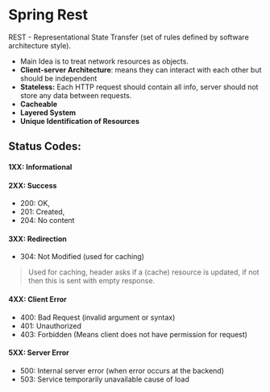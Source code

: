 # Spring Rest

REST - Representational State Transfer (set of rules defined by software architecture style).

- Main Idea is to treat network resources as objects.
- **Client-server Architecture**: means they can interact with each other but should be independent
- **Stateless:** Each HTTP request should contain all info, server should not store any data between 
  requests.
- **Cacheable**
- **Layered System**
- **Unique Identification of Resources**

## Status Codes:

#### 1XX: Informational
#### 2XX: Success
- 200: OK, 
- 201: Created, 
- 204: No content
#### 3XX: Redirection
- 304: Not Modified (used for caching)
> Used for caching, header asks if a (cache) resource is updated, if not then this is sent with 
> empty response.  
#### 4XX: Client Error
- 400: Bad Request (invalid argument or syntax)
- 401: Unauthorized
- 403: Forbidden (Means client does not have permission for request)
#### 5XX: Server Error
- 500: Internal server error (when error occurs at the backend)
- 503: Service temporarily unavailable cause of load

